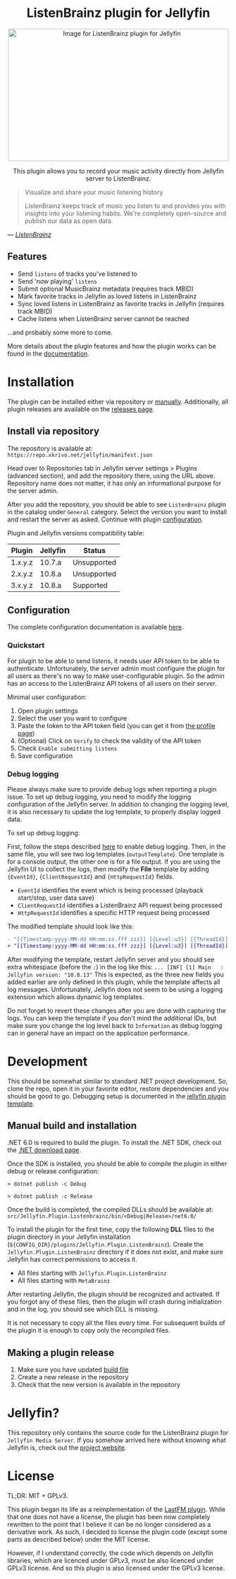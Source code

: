 <!--suppress CheckEmptyScriptTag, HtmlDeprecatedAttribute -->
<div align="center">
    <h1>ListenBrainz plugin for Jellyfin</h1>
    <image src="res/listenbrainz/ListenBrainz_logo.svg" alt="Image for ListenBrainz plugin for Jellyfin" width=500 height="300" align=center />
<p>This plugin allows you to record your music activity directly from Jellyfin server to ListenBrainz.</p>
</div>

> Visualize and share your music listening history
>
> ListenBrainz keeps track of music you listen to and provides you with insights into your listening habits.
> We're completely open-source and publish our data as open data.

&mdash; <cite>[ListenBrainz][1]</cite>

[1]: https://listenbrainz.org

## Features

- Send `listens` of tracks you've listened to
- Send 'now playing' `listens`
- Submit optional MusicBrainz metadata (requires track MBID)
- Mark favorite tracks in Jellyfin as loved listens in ListenBrainz
- Sync loved listens in ListenBrainz as favorite tracks in Jellyfin (requires track MBID)
- Cache listens when ListenBrainz server cannot be reached

...and probably some more to come.

More details about the plugin features and how the plugin works can be found in the [documentation](doc/how-it-works.md).

# Installation

The plugin can be installed either via repository or [manually](#manual-build-and-installation).
Additionally, all plugin releases are available on the [releases page](https://github.com/lyarenei/jellyfin-plugin-listenbrainz/releases).

## Install via repository

The repository is available at: `https://repo.xkrivo.net/jellyfin/manifest.json`

Head over to Repositories tab in Jellyfin server settings > Plugins (advanced section), and add the repository
there, using the URL above.
Repository name does not matter, it has only an informational purpose for the server admin.

After you add the repository, you should be able to see `ListenBrainz` plugin in the catalog under `General` category.
Select the version you want to install and restart the server as asked. Continue with plugin [configuration](doc/configuration.md).

Plugin and Jellyfin versions compatibility table:

| Plugin  | Jellyfin | Status      |
|---------|----------|-------------|
| 1.x.y.z | 10.7.a   | Unsupported |
| 2.x.y.z | 10.8.a   | Unsupported |
| 3.x.y.z | 10.8.a   | Supported   |

## Configuration

The complete configuration documentation is available [here](doc/configuration.md).

### Quickstart

For plugin to be able to send listens, it needs user API token to be able to authenticate. Unfortunately, the server
admin must configure the plugin for all users as there's no way to make user-configurable plugin. So the admin has an
access to the ListenBrainz API tokens of all users on their server.

Minimal user configuration:

1. Open plugin settings
2. Select the user you want to configure
3. Paste the token to the API token field (you can get it from [the profile page](https://listenbrainz.org/profile/))
4. (Optional) Click on `Verify` to check the validity of the API token
5. Check `Enable submitting listens`
6. Save configuration

### Debug logging

Please always make sure to provide debug logs when reporting a plugin issue. To set up debug logging, you need to
modify the logging configuration of the Jellyfin server. In addition to changing the logging level, it is also
necessary to update the log template, to properly display logged data.

To set up debug logging:

First, follow the steps described [here](https://jellyfin.org/docs/general/administration/troubleshooting/#debug-logging)
to enable debug logging. Then, in the same file, you will see two log templates (`outputTemplate`). One template is for
a console output, the other one is for a file output. If you are using the Jellyfin UI to collect the logs, then modify
the **File** template by adding `{EventId}`, `{ClientRequestId}` and `{HttpRequestId}` fields.
- `EventId` identifies the event which is being processed (playback start/stop, user data save)
- `ClientRequestId` identifies a ListenBrainz API request being processed
- `HttpRequestId` identifies a specific HTTP request being processed

The modified template should look like this:

```diff
- "[{Timestamp:yyyy-MM-dd HH:mm:ss.fff zzz}] [{Level:u3}] [{ThreadId}] {SourceContext}: {Message}{NewLine}{Exception}"
+ "[{Timestamp:yyyy-MM-dd HH:mm:ss.fff zzz}] [{Level:u3}] [{ThreadId}] {SourceContext} {EventId} {ClientRequestId} {HttpRequestId}: {Message}{NewLine}{Exception}"
```
After modifying the template, restart Jellyfin server and you should see extra whitespace (before the `:`) in the log
like this: <code>... &#91;INF] &#91;1] Main&nbsp;&nbsp;&nbsp;: Jellyfin version: "10.8.13"</code>
This is expected, as the three new fields you added earlier are only defined in this plugin, while the template affects
all log messages. Unfortunately, Jellyfin does not seem to be using a logging extension which allows dynamic log templates.

Do not forget to revert these changes after you are done with capturing the logs. You can keep the template if you don't
mind the additional IDs, but make sure you change the log level back to `Information` as debug logging can in general
have an impact on the application performance.

# Development

This should be somewhat similar to standard .NET project development.
So, clone the repo, open it in your favorite editor, restore dependencies and you should be good to go.
Debugging setup is documented in
the [jellyfin plugin template](https://github.com/jellyfin/jellyfin-plugin-template#6-set-up-debugging).

## Manual build and installation

.NET 6.0 is required to build the plugin.
To install the .NET SDK, check out the [.NET download page](https://dotnet.microsoft.com/download).

Once the SDK is installed, you should be able to compile the plugin in either debug or release configuration:

```shell
> dotnet publish -c Debug
```

```shell
> dotnet publish -c Release
```

Once the build is completed, the compiled DLLs should be available at:
`src/Jellyfin.Plugin.Listenbrainz/bin/<Debug|Release>/net6.0/`

To install the plugin for the first time, copy the following **DLL** files to the plugin directory in your
Jellyfin installation (`${CONFIG_DIR}/plugins/Jellyfin.Plugin.ListenBrainz`). Create the `Jellyfin.Plugin.ListenBrainz`
directory if it does not exist, and make sure Jellyfin has correct permissions to access it.

- All files starting with `Jellyfin.Plugin.ListenBrainz`
- All files starting with `MetaBrainz`

After restarting Jellyfin, the plugin should be recognized and activated. If you forgot any of these files, then the
plugin will crash during initialization and in the log, you should see which DLL is missing.

It is not necessary to copy all the files every time. For subsequent builds of the plugin it is enough to copy only the
recompiled files.

## Making a plugin release

1. Make sure you have updated [build file](build.yaml)
2. Create a new release in the repository
3. Check that the new version is available in the repository

# Jellyfin?

This repository only contains the source code for the ListenBrainz plugin for `Jellyfin Media Server`.
If you somehow arrived here without knowing what Jellyfin is, check out the [project website](https://jellyfin.org).

# License

TL;DR: MIT + GPLv3.

This plugin began its life as a reimplementation of
the [LastFM plugin](https://github.com/jesseward/jellyfin-plugin-lastfm).
While that one does not have a license, the plugin has been now completely rewritten to the point that I
believe it can be no longer considered as a derivative work. As such, I decided to license the plugin
code (except some parts as described below) under the MIT license.

However, if I understand correctly, the code which depends on Jellyfin libraries, which are licenced under GPLv3, must
be also licenced under GPLv3 license. And so this plugin is also licensed under the GPLv3 license.
